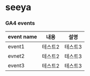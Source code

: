 # seeya


### GA4 events
| event name |내용|설명|
|------------|---|---|
| event1     |테스트2|테스트3|
| evnet2     |테스트2|테스트3|
| event3     |테스트2|테스트3|
